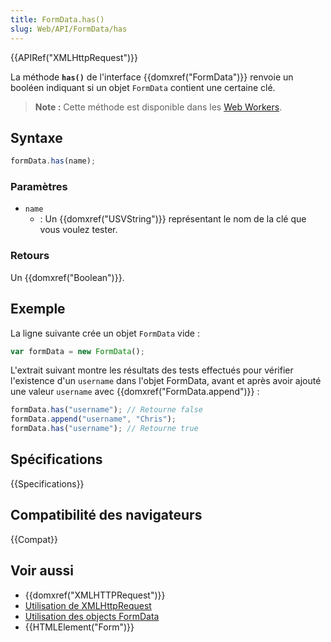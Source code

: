 ```yaml
---
title: FormData.has()
slug: Web/API/FormData/has
---
```


{{APIRef("XMLHttpRequest")}}

La méthode **`has()`** de l'interface {{domxref("FormData")}} renvoie un booléen indiquant si un objet `FormData` contient une certaine clé.

> **Note :** Cette méthode est disponible dans les [Web Workers](/fr/docs/Web/API/Web_Workers_API).

## Syntaxe

```js
formData.has(name);
```

### Paramètres

- `name`
  - : Un {{domxref("USVString")}} représentant le nom de la clé que vous voulez tester.

### Retours

Un {{domxref("Boolean")}}.

## Exemple

La ligne suivante crée un objet `FormData` vide :

```js
var formData = new FormData();
```

L'extrait suivant montre les résultats des tests effectués pour vérifier l'existence d'un `username` dans l'objet FormData, avant et après avoir ajouté une valeur `username` avec {{domxref("FormData.append")}} :

```js
formData.has("username"); // Retourne false
formData.append("username", "Chris");
formData.has("username"); // Retourne true
```

## Spécifications

{{Specifications}}

## Compatibilité des navigateurs

{{Compat}}

## Voir aussi

- {{domxref("XMLHTTPRequest")}}
- [Utilisation de XMLHttpRequest](/fr/docs/Web/API/XMLHttpRequest/Utiliser_XMLHttpRequest)
- [Utilisation des objects FormData](/fr/docs/Web/API/FormData/Utilisation_objets_FormData)
- {{HTMLElement("Form")}}
